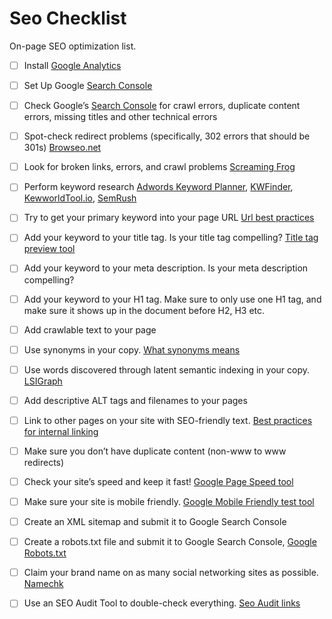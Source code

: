 # Seo Checklist

On-page SEO optimization list.

- [ ] Install [Google Analytics](https://analytics.google.com/analytics/web/)
- [ ] Set Up Google [Search Console](https://www.google.com/webmasters/#?modal_active=none)
- [ ] Check Google’s [Search Console](https://www.google.com/webmasters/#?modal_active=none) for crawl errors, duplicate content errors, missing titles and other technical errors
- [ ] Spot-check redirect problems (specifically, 302 errors that should be 301s) [Browseo.net](http://www.browseo.net/)
- [ ] Look for broken links, errors, and crawl problems [Screaming Frog](https://www.screamingfrog.co.uk/seo-spider/)
- [ ] Perform keyword research [Adwords Keyword Planner](https://adwords.google.com/o/Targeting/Explorer?__c=1000000000&__u=1000000000&ideaRequestType=KEYWORD_IDEAS), [KWFinder](https://kwfinder.com/), [KewworldTool.io](https://keywordtool.io/), [SemRush](https://www.semrush.com/) 
- [ ] Try to get your primary keyword into your page URL [Url best practices](https://moz.com/blog/15-seo-best-practices-for-structuring-urls)
- [ ] Add your keyword to your title tag. Is your title tag compelling? [Title tag preview tool](https://moz.com/learn/seo/title-tag)
- [ ] Add your keyword to your meta description. Is your meta description compelling?
- [ ] Add your keyword to your H1 tag. Make sure to only use one H1 tag, and make sure it shows up in the document before H2, H3 etc.
- [ ] Add crawlable text to your page
- [ ] Use synonyms in your copy. [What synonyms means](https://moz.com/ugc/what-synonyms-mean-for-seo)
- [ ] Use words discovered through latent semantic indexing in your copy. [LSIGraph](http://lsigraph.com/)
- [ ] Add descriptive ALT tags and filenames to your pages
- [ ] Link to other pages on your site with SEO-friendly text. [Best practices for internal linking](https://moz.com/learn/seo/internal-link)
- [ ] Make sure you don’t have duplicate content (non-www to www redirects)
- [ ] Check your site’s speed and keep it fast! [Google Page Speed tool](https://developers.google.com/speed/pagespeed/)
- [ ] Make sure your site is mobile friendly. [Google Mobile Friendly test tool](https://search.google.com/search-console/mobile-friendly)
- [ ] Create an XML sitemap and submit it to Google Search Console
- [ ] Create a robots.txt file and submit it to Google Search Console, [Google Robots.txt](https://support.google.com/webmasters/answer/6062596?hl=en)
- [ ] Claim your brand name on as many social networking sites as possible. [Namechk](https://namechk.com/)
- [ ] Use an SEO Audit Tool to double-check everything. [Seo Audit links](https://www.clickminded.com/seo-check-site-analysis/)

